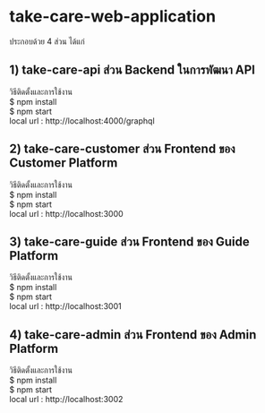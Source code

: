 # take-care-web-application
ประกอบด้วย 4 ส่วน ได้แก่
## 1) take-care-api ส่วน Backend ในการพัฒนา API
วิธีติดตั้งและการใช้งาน</br>
$ npm install</br>
$ npm start</br>
local url : http://localhost:4000/graphql
## 2) take-care-customer ส่วน Frontend ของ Customer Platform
วิธีติดตั้งและการใช้งาน</br>
$ npm install</br>
$ npm start</br>
local url : http://localhost:3000
## 3) take-care-guide ส่วน Frontend ของ Guide Platform
วิธีติดตั้งและการใช้งาน</br>
$ npm install</br>
$ npm start</br>
local url : http://localhost:3001
## 4) take-care-admin ส่วน Frontend ของ Admin Platform
วิธีติดตั้งและการใช้งาน</br>
$ npm install</br>
$ npm start</br>
local url : http://localhost:3002 
